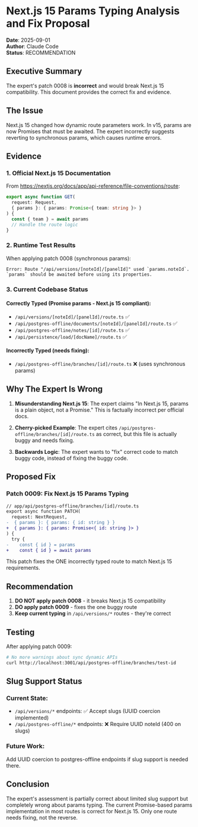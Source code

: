 # Next.js 15 Params Typing Analysis and Fix Proposal

**Date**: 2025-09-01  
**Author**: Claude Code  
**Status**: RECOMMENDATION

## Executive Summary

The expert's patch 0008 is **incorrect** and would break Next.js 15 compatibility. This document provides the correct fix and evidence.

## The Issue

Next.js 15 changed how dynamic route parameters work. In v15, params are now Promises that must be awaited. The expert incorrectly suggests reverting to synchronous params, which causes runtime errors.

## Evidence

### 1. Official Next.js 15 Documentation

From https://nextjs.org/docs/app/api-reference/file-conventions/route:

```typescript
export async function GET(
  request: Request,
  { params }: { params: Promise<{ team: string }> }
) {
  const { team } = await params
  // Handle the route logic
}
```

### 2. Runtime Test Results

When applying patch 0008 (synchronous params):
```
Error: Route "/api/versions/[noteId]/[panelId]" used `params.noteId`. 
`params` should be awaited before using its properties.
```

### 3. Current Codebase Status

#### Correctly Typed (Promise params - Next.js 15 compliant):
- `/api/versions/[noteId]/[panelId]/route.ts` ✅
- `/api/postgres-offline/documents/[noteId]/[panelId]/route.ts` ✅  
- `/api/postgres-offline/notes/[id]/route.ts` ✅
- `/api/persistence/load/[docName]/route.ts` ✅

#### Incorrectly Typed (needs fixing):
- `/api/postgres-offline/branches/[id]/route.ts` ❌ (uses synchronous params)

## Why The Expert Is Wrong

1. **Misunderstanding Next.js 15**: The expert claims "In Next.js 15, params is a plain object, not a Promise." This is factually incorrect per official docs.

2. **Cherry-picked Example**: The expert cites `/api/postgres-offline/branches/[id]/route.ts` as correct, but this file is actually buggy and needs fixing.

3. **Backwards Logic**: The expert wants to "fix" correct code to match buggy code, instead of fixing the buggy code.

## Proposed Fix

### Patch 0009: Fix Next.js 15 Params Typing

```diff
// app/api/postgres-offline/branches/[id]/route.ts
export async function PATCH(
  request: NextRequest,
-  { params }: { params: { id: string } }
+  { params }: { params: Promise<{ id: string }> }
) {
  try {
-    const { id } = params
+    const { id } = await params
```

This patch fixes the ONE incorrectly typed route to match Next.js 15 requirements.

## Recommendation

1. **DO NOT apply patch 0008** - it breaks Next.js 15 compatibility
2. **DO apply patch 0009** - fixes the one buggy route
3. **Keep current typing** in `/api/versions/*` routes - they're correct

## Testing

After applying patch 0009:
```bash
# No more warnings about sync dynamic APIs
curl http://localhost:3001/api/postgres-offline/branches/test-id
```

## Slug Support Status

### Current State:
- `/api/versions/*` endpoints: ✅ Accept slugs (UUID coercion implemented)
- `/api/postgres-offline/*` endpoints: ❌ Require UUID noteId (400 on slugs)

### Future Work:
Add UUID coercion to postgres-offline endpoints if slug support is needed there.

## Conclusion

The expert's assessment is partially correct about limited slug support but completely wrong about params typing. The current Promise-based params implementation in most routes is correct for Next.js 15. Only one route needs fixing, not the reverse.